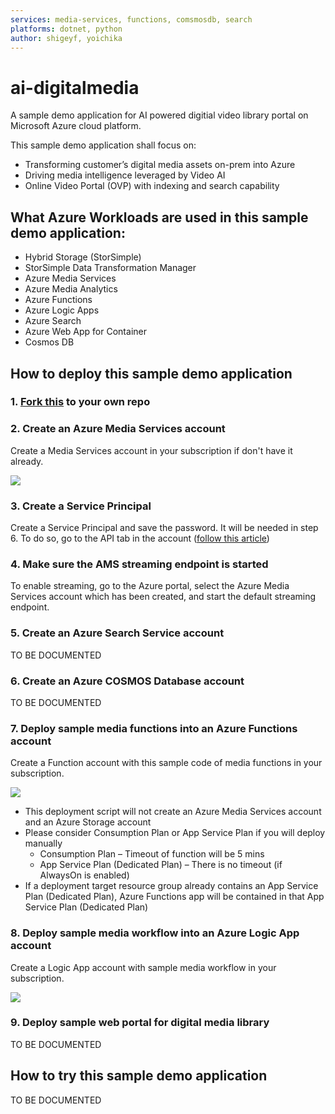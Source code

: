 ```yaml
---
services: media-services, functions, comsmosdb, search
platforms: dotnet, python
author: shigeyf, yoichika
---
```


# ai-digitalmedia

A sample demo application for AI powered digitial video library portal on Microsoft Azure cloud platform.

This sample demo application shall focus on:
 * Transforming customer’s digital media assets on-prem into Azure
 * Driving media intelligence leveraged by Video AI
 * Online Video Portal (OVP) with indexing and search capability


## What Azure Workloads are used in this sample demo application:
 - Hybrid Storage (StorSimple)
 - StorSimple Data Transformation Manager
 - Azure Media Services
 - Azure Media Analytics
 - Azure Functions
 - Azure Logic Apps
 - Azure Search
 - Azure Web App for Container
 - Cosmos DB


## How to deploy this sample demo application

### 1. [Fork this](https://github.com/shigeyf/ai-digitalmedia#fork-destination-box) to your own repo

### 2. Create an Azure Media Services account

Create a Media Services account in your subscription if don't have it already.

  <a href="https://portal.azure.com/#create/Microsoft.Template/uri/https%3A%2F%2Fraw.githubusercontent.com%2Fshigeyf%2FDeployAzureMediaServices%2Fmaster%2Fazuredeploy.json" target="_blank"><img src="http://azuredeploy.net/deploybutton.png"/></a>

### 3. Create a Service Principal

Create a Service Principal and save the password. It will be needed in step 6.
To do so, go to the API tab in the account ([follow this article](https://docs.microsoft.com/en-us/azure/media-services/media-services-portal-get-started-with-aad#service-principal-authentication))

### 4. Make sure the AMS streaming endpoint is started

To enable streaming, go to the Azure portal, select the Azure Media Services account which has been created, and start the default streaming endpoint.

### 5. Create an Azure Search Service account

TO BE DOCUMENTED

### 6. Create an Azure COSMOS Database account

TO BE DOCUMENTED

### 7. Deploy sample media functions into an Azure Functions account

Create a Function account with this sample code of media functions in your subscription.

  <a href="https://portal.azure.com/#create/Microsoft.Template/uri/https%3A%2F%2Fraw.githubusercontent.com%2Fshigeyf%2Fai-digitalmedia%2Fmaster%2Fazuredeploy-functions.json" target="_blank"><img src="http://azuredeploy.net/deploybutton.png"/></a>  

  * This deployment script will not create an Azure Media Services account and an Azure Storage account 
  * Please consider Consumption Plan or App Service Plan if you will deploy manually
    * Consumption Plan – Timeout of function will be 5 mins
    * App Service Plan (Dedicated Plan) – There is no timeout (if AlwaysOn is enabled)
  * If a deployment target resource group already contains an App Service Plan (Dedicated Plan), Azure Functions app will be contained in that App Service Plan (Dedicated Plan)

### 8. Deploy sample media workflow into an Azure Logic App account

Create a Logic App account with sample media workflow in your subscription.

  <a href="https://portal.azure.com/#create/Microsoft.Template/uri/https%3A%2F%2Fraw.githubusercontent.com%2Fshigeyf%2Fai-digitalmedia%2Fmaster%2Fazuredeploy-logicapp-workflow.json" target="_blank"><img src="http://azuredeploy.net/deploybutton.png"/></a>  

### 9. Deploy sample web portal for digital media library 

TO BE DOCUMENTED


## How to try this sample demo application

TO BE DOCUMENTED

